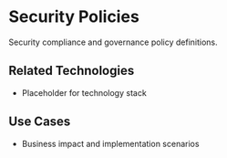 # Security Policies

Security compliance and governance policy definitions.

## Related Technologies
- Placeholder for technology stack

## Use Cases
- Business impact and implementation scenarios
